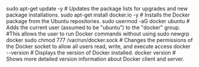 sudo apt-get update -y                                # Updates the package lists for upgrades and new package installations.
sudo apt-get install docker.io -y                     # Installs the Docker package from the Ubuntu repositories.
sudo usermod -aG docker ubuntu                        # Adds the current user (assumed to be "ubuntu") to the "docker" group.
                                                      #This allows the user to run Docker commands without using sudo
newgrp docker
sudo chmod 777 /var/run/docker.sock                   # Changes the permissions of the Docker socket to allow all users read, write, and execute access
docker --version                                      # Displays the version of Docker installed.
docker version                                        # Shows more detailed version information about Docker client and server.